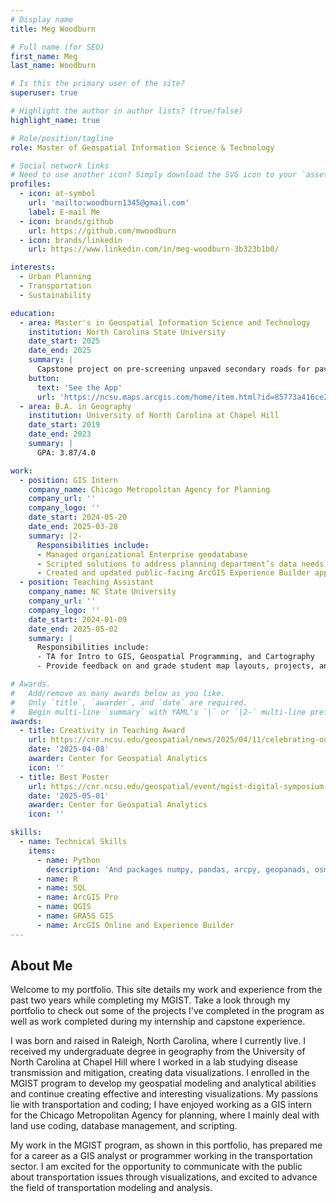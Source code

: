 ```yaml
---
# Display name
title: Meg Woodburn

# Full name (for SEO)
first_name: Meg
last_name: Woodburn

# Is this the primary user of the site?
superuser: true

# Highlight the author in author lists? (true/false)
highlight_name: true

# Role/position/tagline
role: Master of Geospatial Information Science & Technology

# Social network links
# Need to use another icon? Simply download the SVG icon to your `assets/media/icons/` folder.
profiles:
  - icon: at-symbol
    url: 'mailto:woodburn1345@gmail.com'
    label: E-mail Me
  - icon: brands/github
    url: https://github.com/mwoodburn
  - icon: brands/linkedin
    url: https://www.linkedin.com/in/meg-woodburn-3b323b1b0/

interests:
  - Urban Planning
  - Transportation
  - Sustainability

education:
  - area: Master's in Geospatial Information Science and Technology
    institution: North Carolina State University
    date_start: 2025
    date_end: 2025
    summary: |
      Capstone project on pre-screening unpaved secondary roads for pavement prioritization.
    button:
      text: 'See the App'
      url: 'https://ncsu.maps.arcgis.com/home/item.html?id=85773a416ce244e491b312e898deffaf'
  - area: B.A. in Geography
    institution: University of North Carolina at Chapel Hill
    date_start: 2019
    date_end: 2023
    summary: |
      GPA: 3.87/4.0

work:
  - position: GIS Intern
    company_name: Chicago Metropolitan Agency for Planning
    company_url: ''
    company_logo: ''
    date_start: 2024-05-20
    date_end: 2025-03-28
    summary: |2-
      Responsibilities include:
      - Managed organizational Enterprise geodatabase 
      - Scripted solutions to address planning department’s data needs
      - Created and updated public-facing ArcGIS Experience Builder applications
  - position: Teaching Assistant
    company_name: NC State University
    company_url: ''
    company_logo: ''
    date_start: 2024-01-09
    date_end: 2025-05-02
    summary: |
      Responsibilities include:
      - TA for Intro to GIS, Geospatial Programming, and Cartography
      - Provide feedback on and grade student map layouts, projects, and portfolios; hold open help sessions one to three times per week

# Awards.
#   Add/remove as many awards below as you like.
#   Only `title`, `awarder`, and `date` are required.
#   Begin multi-line `summary` with YAML's `|` or `|2-` multi-line prefix and indent 2 spaces below.
awards:
  - title: Creativity in Teaching Award
    url: https://cnr.ncsu.edu/geospatial/news/2025/04/11/celebrating-our-community-sixth-annual-cga-awards/
    date: '2025-04-08'
    awarder: Center for Geospatial Analytics
    icon: ''
  - title: Best Poster
    url: https://cnr.ncsu.edu/geospatial/event/mgist-digital-symposium-spring-2025/
    date: '2025-05-01'
    awarder: Center for Geospatial Analytics
    icon: ''

skills:
  - name: Technical Skills
    items:
      - name: Python
        description: 'And packages numpy, pandas, arcpy, geopanads, osmnx'
      - name: R
      - name: SQL
      - name: ArcGIS Pro
      - name: QGIS
      - name: GRASS GIS
      - name: ArcGIS Online and Experience Builder
---
```


## About Me

Welcome to my portfolio. This site details my work and experience from the past two years while completing my MGIST. Take a look through my portfolio to check out some of the projects I've completed in the program as well as work completed during my internship and capstone experience.

I was born and raised in Raleigh, North Carolina, where I currently live. I received my undergraduate degree in geography from the University of North Carolina at Chapel Hill where I worked in a lab studying disease transmission and mitigation, creating data visualizations. I enrolled in the MGIST program to develop my geospatial modeling and analytical abilities and continue creating effective and interesting visualizations. My passions lie with transportation and coding; I have enjoyed working as a GIS intern for the Chicago Metropolitan Agency for planning, where I mainly deal with land use coding, database management, and scripting.

My work in the MGIST program, as shown in this portfolio, has prepared me for a career as a GIS analyst or programmer working in the transportation sector. I am excited for the opportunity to communicate with the public about transportation issues through visualizations, and excited to advance the field of transportation modeling and analysis.
